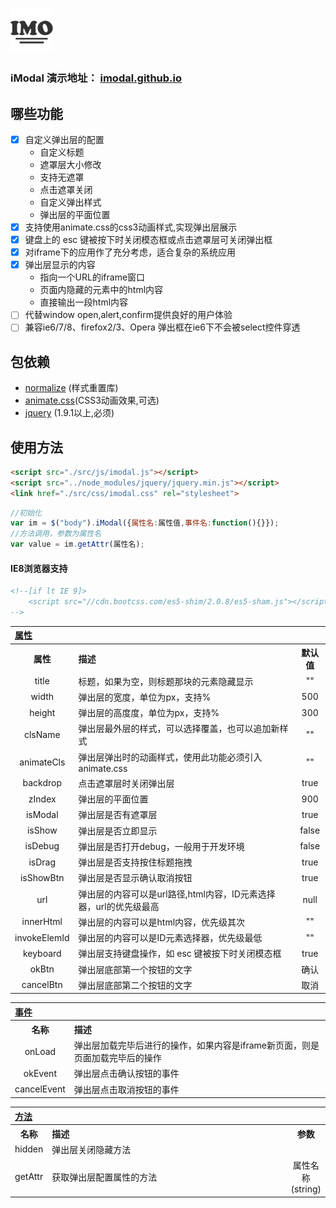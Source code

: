 # [![Project Icon](./favicon.ico '项目logo')](https://github.com/smachen/iModal.git)  
### iModal 演示地址： [imodal.github.io](https://imodal.github.io) ###

## 哪些功能 ##
  - [x] 自定义弹出层的配置
    - 自定义标题
    - 遮罩层大小修改
    - 支持无遮罩
    - 点击遮罩关闭
    - 自定义弹出样式
    - 弹出层的平面位置
  - [x] 支持使用animate.css的css3动画样式,实现弹出层展示
  - [x] 键盘上的 esc 键被按下时关闭模态框或点击遮罩层可关闭弹出框
  - [x] 对iframe下的应用作了充分考虑，适合复杂的系统应用
  - [x] 弹出层显示的内容
    - 指向一个URL的iframe窗口 
    - 页面内隐藏的元素中的html内容 
    - 直接输出一段html内容
  - [ ] 代替window open,alert,confirm提供良好的用户体验
  - [ ] 兼容ie6/7/8、firefox2/3、Opera 弹出框在ie6下不会被select控件穿透

## 包依赖 ##
- [normalize](https://github.com/necolas/normalize.css) (样式重置库)
- [animate.css](https://github.com/daneden/animate.css)(CSS3动画效果,可选)
- [jquery](https://github.com/jquery/jquery) (1.9.1以上,必须)

## 使用方法 ##
```html 
<script src="./src/js/imodal.js"></script>
<script src="../node_modules/jquery/jquery.min.js"></script>
<link href="./src/css/imodal.css" rel="stylesheet">
```
```javascript
//初始化
var im = $("body").iModal({属性名:属性值,事件名:function(){}});
//方法调用，参数为属性名
var value = im.getAttr(属性名);
```

#### IE8浏览器支持 ##
```html 
<!--[if lt IE 9]>
    <script src="//cdn.bootcss.com/es5-shim/2.0.8/es5-sham.js"></script><![endif]
-->
```

<table width="100%">
    <tr>
        <th colspan="3" align="left" width="100%">
            <a href="#props" name="props">属性</a>
        </th>
    </tr>
	<tr>
		<th width="8%" align="center">属性</th>
		<th width="82%" align="left">描述</th>
		<th width="10%" align="center">默认值</th>
	</tr>
	<tr>
    	<td align="center">title</td>
    	<td>标题，如果为空，则标题那块的元素隐藏显示</td>
    	<td align="center">""</td>
    </tr>
    <tr>
        <td align="center">width</td>
        <td>弹出层的宽度，单位为px，支持%</td>
        <td align="center">500</td>
    </tr>
    <tr>
        <td align="center">height</td>
        <td>弹出层的高度度，单位为px，支持%</td>
        <td align="center">300</td>
    </tr>
    <tr>
        <td align="center">clsName</td>
        <td>弹出层最外层的样式，可以选择覆盖，也可以追加新样式</td>
        <td align="center">""</td>
    </tr>
    <tr>
        <td align="center">animateCls</td>
        <td>弹出层弹出时的动画样式，使用此功能必须引入animate.css</td>
        <td align="center">""</td>
    </tr>
    <tr>
        <td align="center">backdrop</td>
        <td>点击遮罩层时关闭弹出层</td>
        <td align="center">true</td>
    </tr>
    <tr>
        <td align="center">zIndex</td>
        <td>弹出层的平面位置</td>
        <td align="center">900</td>
    </tr>
    <tr>
        <td align="center">isModal</td>
        <td>弹出层是否有遮罩层</td>
        <td align="center">true</td>
    </tr>
    <tr>
        <td align="center">isShow</td>
        <td>弹出层是否立即显示</td>
        <td align="center">false</td>
    </tr>
    <tr>
        <td align="center">isDebug</td>
        <td>弹出层是否打开debug，一般用于开发环境</td>
        <td align="center">false</td>
    </tr>
    <tr>
        <td align="center">isDrag</td>
        <td>弹出层是否支持按住标题拖拽</td>
        <td align="center">true</td>
    </tr>
    <tr>
        <td align="center">isShowBtn</td>
        <td>弹出层是否显示确认取消按钮</td>
        <td align="center">true</td>
    </tr>
    <tr>
        <td align="center">url</td>
        <td>弹出层的内容可以是url路径,html内容，ID元素选择器，url的优先级最高</td>
        <td align="center">null</td>
    </tr>
    <tr>
        <td align="center">innerHtml</td>
        <td>弹出层的内容可以是html内容，优先级其次</td>
        <td align="center">""</td>
    </tr>
    <tr>
        <td align="center">invokeElemId</td>
        <td>弹出层的内容可以是ID元素选择器，优先级最低</td>
        <td align="center">""</td>
    </tr>
    <tr>
        <td align="center">keyboard</td>
        <td>弹出层支持键盘操作，如 esc 键被按下时关闭模态框</td>
        <td align="center">true</td>
    </tr>
    <tr>
        <td align="center">okBtn</td>
        <td>弹出层底部第一个按钮的文字</td>
        <td align="center">确认</td>
    </tr>
    <tr>
        <td align="center">cancelBtn</td>
        <td>弹出层底部第二个按钮的文字</td>
        <td align="center">取消</td>
    </tr>
</table>

<table width="100%">
    <tr>
        <th colspan="3" align="left" width="100%">
            <a href="#meths" name="meths">事件</a>
        </th>
    </tr>
	<tr>
		<th width="10%" align="center">名称</th>
        <th width="90%" align="left">描述</th>
	</tr>
	<tr>
        <td align="center">onLoad</td>
        <td>弹出层加载完毕后进行的操作，如果内容是iframe新页面，则是页面加载完毕后的操作</td>
    </tr>
    <tr>
        <td align="center">okEvent</td>
        <td>弹出层点击确认按钮的事件</td>
    </tr>
    <tr>
        <td align="center">cancelEvent</td>
        <td>弹出层点击取消按钮的事件</td>
    </tr>
</table>

<table width="100%">
    <tr>
        <th colspan="3" align="left" width="100%">
            <a href="#meths" name="meths">方法</a>
        </th>
    </tr>
	<tr>
		<th width="8%" align="center">名称</th>
        <th width="82%" align="left">描述</th>
        <th width="10%" align="center">参数</th>
	</tr>
	<tr>
        <td align="center">hidden</td>
        <td>弹出层关闭隐藏方法</td>
        <td align="center"></td>
    </tr>
    <tr>
        <td align="center">getAttr</td>
        <td>获取弹出层配置属性的方法</td>
        <td align="center">属性名称(string)</td>
    </tr>
</table>
